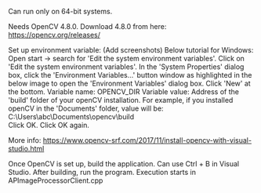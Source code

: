 Can run only on 64-bit systems.

Needs OpenCV 4.8.0.
Download 4.8.0 from here: https://opencv.org/releases/

Set up environment variable: (Add screenshots)
Below tutorial for Windows:
Open start -> search for 'Edit the system environment variables'.
Click on 'Edit the system environment variables'.
In the 'System Properties' dialog box, click the 'Environment Variables...' button window as highlighted in the below image to open the 'Environment Variables' dialog box. 
Click 'New' at the bottom.
Variable name: OPENCV_DIR
Variable value: Address of the 'build' folder of your openCV installation. For example, if you installed openCV in the 'Documents' folder, value will be: C:\Users\abc\Documents\opencv\build\
Click OK.
Click OK again.

More info: https://www.opencv-srf.com/2017/11/install-opencv-with-visual-studio.html

Once OpenCV is set up, build the application. Can use Ctrl + B in Visual Studio.
After building, run the program. Execution starts in APImageProcessorClient.cpp

